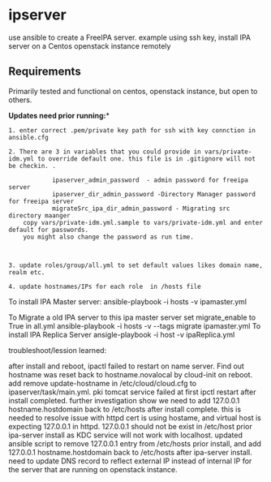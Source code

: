 # ipserver
use ansible to create a FreeIPA server. example using ssh key, install IPA server on a Centos  openstack instance remotely 

Requirements
------------

Primarily tested and functional on centos, openstack instance, but open to others.

************Updates need prior running:*************

	1. enter correct .pem/private key path for ssh with key connction in ansible.cfg 
	
	2. There are 3 in variables that you could provide in vars/private-idm.yml to override default one. this file is in .gitignore will not be checkin. .   

                ipaserver_admin_password  - admin password for freeipa server
                ipaserver_dir_admin_password -Directory Manager password for freeipa server
                migrateSrc_ipa_dir_admin_password - Migrating src directory maanger
        copy vars/private-idm.yml.sample to vars/private-idm.yml and enter default for passwords.
        you might also change the password as run time.


	
	3. update roles/group/all.yml to set default values likes domain name, realm etc.

	4. update hostnames/IPs for each role  in /hosts file

To install IPA Master server:
	ansible-playbook -i hosts -v ipamaster.yml

To Migrate a old IPA server to this ipa master server
	set migrate_enable to True in all.yml 
	ansible-playbook -i hosts -v  --tags migrate ipamaster.yml
To install IPA Replica Server
	ansigle-playbook -i host -v ipaReplica.yml


troubleshoot/lession learned:

after install and reboot, ipactl failed to restart on name server.
Find out hostname was reset back to hostname.novalocal by cloud-init on reboot.
add remove update-hostname in /etc/cloud/cloud.cfg to ipaserver/task/main.yml.
pki tomcat service failed at first ipctl restart after install completed.
further investigation show we need to add 127.0.0.1 hostname.hostdomain back to /etc/hosts after install complete. this is needed to resolve issue with httpd cert is using hostame, and virtual host is expecting 127.0.0.1 in httpd. 
127.0.0.1 should not be exist in /etc/host prior ipa-server install as KDC service will not work with localhost.
updated ansible script to remove 127.0.0.1 entry from  /etc/hosts prior install, and add 127.0.0.1 hostname.hostdomain back to /etc/hosts after ipa-server install.
need to update DNS record to reflect external IP instead of internal IP for the server that are running on openstack instance.



